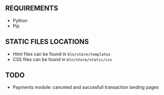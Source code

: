 ## REQUIREMENTS
* Python
* Pip

## STATIC FILES LOCATIONS
* Html files can be found in `bln/store/templates`
* CSS files can be found in `bln/store/static/css`

## TODO
* Payments module: canceled and succesfull transaction landing pages